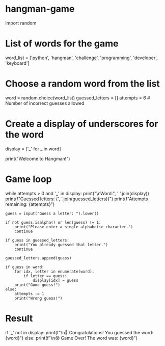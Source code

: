 # hangman-game
import random

# List of words for the game
word_list = ['python', 'hangman', 'challenge', 'programming', 'developer', 'keyboard']

# Choose a random word from the list
word = random.choice(word_list)
guessed_letters = []
attempts = 6  # Number of incorrect guesses allowed

# Create a display of underscores for the word
display = ['_' for _ in word]

print("Welcome to Hangman!")

# Game loop
while attempts > 0 and '_' in display:
    print("\nWord:", ' '.join(display))
    print(f"Guessed letters: {', '.join(guessed_letters)}")
    print(f"Attempts remaining: {attempts}")

    guess = input("Guess a letter: ").lower()

    if not guess.isalpha() or len(guess) != 1:
        print("Please enter a single alphabetic character.")
        continue

    if guess in guessed_letters:
        print("You already guessed that letter.")
        continue

    guessed_letters.append(guess)

    if guess in word:
        for idx, letter in enumerate(word):
            if letter == guess:
                display[idx] = guess
        print("Good guess!")
    else:
        attempts -= 1
        print("Wrong guess!")

# Result
if '_' not in display:
    print(f"\n🎉 Congratulations! You guessed the word: {word}")
else:
    print(f"\n😢 Game Over! The word was: {word}")
